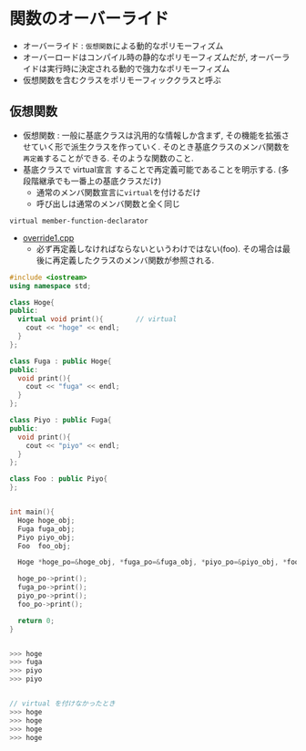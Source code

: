 # 関数のオーバーライド

- オーバーライド : `仮想関数`による動的なポリモーフィズム
- オーバーロードはコンパイル時の静的なポリモーフィズムだが, オーバーライドは実行時に決定される動的で強力なポリモーフィズム
- 仮想関数を含むクラスをポリモーフィッククラスと呼ぶ


## 仮想関数
- 仮想関数 : 一般に基底クラスは汎用的な情報しか含まず, その機能を拡張させていく形で派生クラスを作っていく. そのとき基底クラスのメンバ関数を`再定義`することができる. そのような関数のこと.
- 基底クラスで virtual宣言 することで再定義可能であることを明示する. (多段階継承でも一番上の基底クラスだけ)
  - 通常のメンバ関数宣言に`virtual`を付けるだけ
  - 呼び出しは通常のメンバ関数と全く同じ
```
virtual member-function-declarator
```

- [override1.cpp](./src/override1.cpp)
  - 必ず再定義しなければならないというわけではない(foo). その場合は最後に再定義したクラスのメンバ関数が参照される. 
```cpp
#include <iostream>
using namespace std;

class Hoge{
public:
  virtual void print(){        // virtual
    cout << "hoge" << endl;
  }
};

class Fuga : public Hoge{
public:
  void print(){
    cout << "fuga" << endl;
  }
};

class Piyo : public Fuga{
public:
  void print(){
    cout << "piyo" << endl;
  }
};

class Foo : public Piyo{
};


int main(){
  Hoge hoge_obj;
  Fuga fuga_obj;
  Piyo piyo_obj;
  Foo  foo_obj;

  Hoge *hoge_po=&hoge_obj, *fuga_po=&fuga_obj, *piyo_po=&piyo_obj, *foo_po=&foo_obj;

  hoge_po->print();
  fuga_po->print();
  piyo_po->print();
  foo_po->print();

  return 0;
}


>>> hoge
>>> fuga
>>> piyo
>>> piyo


// virtual を付けなかったとき
>>> hoge
>>> hoge
>>> hoge
>>> hoge
```



